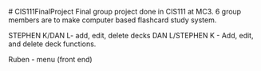 

\# CIS111FinalProject
Final group project done in CIS111 at MC3. 6 group members are to make computer based flashcard study system. 

STEPHEN K/DAN L- add, edit, delete decks
DAN L/STEPHEN K - Add, edit, and delete deck functions.

Ruben - menu (front end)

